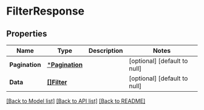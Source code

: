 # FilterResponse

## Properties
Name | Type | Description | Notes
------------ | ------------- | ------------- | -------------
**Pagination** | [***Pagination**](Pagination.md) |  | [optional] [default to null]
**Data** | [**[]Filter**](Filter.md) |  | [optional] [default to null]

[[Back to Model list]](../README.md#documentation-for-models) [[Back to API list]](../README.md#documentation-for-api-endpoints) [[Back to README]](../README.md)

